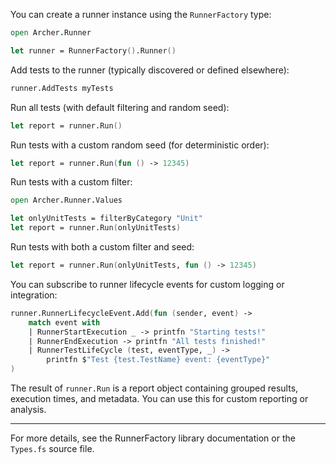 <!-- (dl
(section-meta
    (title Using the Runner)
)
) -->

<!-- (dl (# Creating a Runner)) -->

You can create a runner instance using the `RunnerFactory` type:

```fsharp
open Archer.Runner

let runner = RunnerFactory().Runner()
```

<!-- (dl (# Adding Tests)) -->

Add tests to the runner (typically discovered or defined elsewhere):

```fsharp
runner.AddTests myTests
```

<!-- (dl (# Running Tests)) -->

Run all tests (with default filtering and random seed):

```fsharp
let report = runner.Run()
```

Run tests with a custom random seed (for deterministic order):

```fsharp
let report = runner.Run(fun () -> 12345)
```

Run tests with a custom filter:

```fsharp
open Archer.Runner.Values

let onlyUnitTests = filterByCategory "Unit"
let report = runner.Run(onlyUnitTests)
```

Run tests with both a custom filter and seed:

```fsharp
let report = runner.Run(onlyUnitTests, fun () -> 12345)
```

<!-- (dl (# Subscribing to Events)) -->

You can subscribe to runner lifecycle events for custom logging or integration:

```fsharp
runner.RunnerLifecycleEvent.Add(fun (sender, event) ->
    match event with
    | RunnerStartExecution _ -> printfn "Starting tests!"
    | RunnerEndExecution -> printfn "All tests finished!"
    | RunnerTestLifeCycle (test, eventType, _) ->
        printfn $"Test {test.TestName} event: {eventType}"
)
```

<!-- (dl (# Interpreting the Report)) -->

The result of `runner.Run` is a report object containing grouped results, execution times, and metadata. You can use this for custom reporting or analysis.

---

For more details, see the RunnerFactory library documentation or the `Types.fs` source file.
